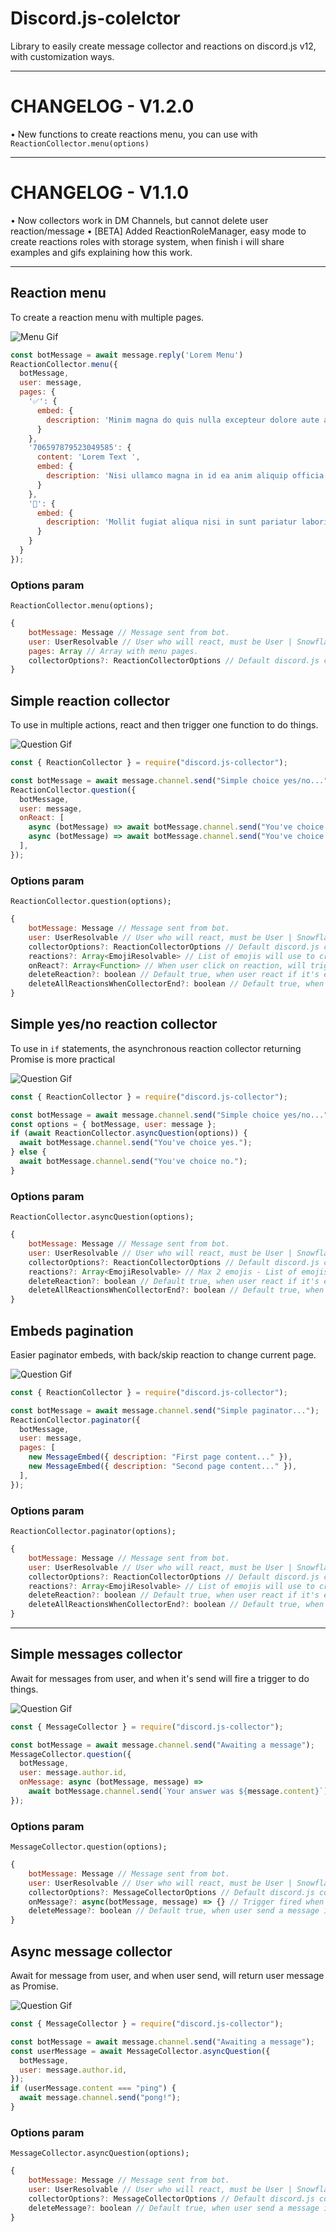 # Discord.js-colelctor

Library to easily create message collector and reactions on discord.js v12, with customization ways.

---
# CHANGELOG - V1.2.0

• New functions to create reactions menu, you can use with `ReactionCollector.menu(options)`

---
# CHANGELOG - V1.1.0

• Now collectors work in DM Channels, but cannot delete user reaction/message
• [BETA] Added ReactionRoleManager, easy mode to create reactions roles with storage system, when finish i will share examples and gifs explaining how this work.

---

## Reaction menu

To create a reaction menu with multiple pages.

![Menu Gif](./assets/reactMenu.gif)

```js
const botMessage = await message.reply('Lorem Menu')
ReactionCollector.menu({
  botMessage,
  user: message,
  pages: {
    '✅': {
      embed: {
        description: 'Minim magna do quis nulla excepteur dolore aute aute minim amet eu ea.'
      }
    },
    '706597879523049585': {
      content: 'Lorem Text ',
      embed: {
        description: 'Nisi ullamco magna in id ea anim aliquip officia ex excepteur est nulla exercitation.'
      }
    },
    '📢': {
      embed: {
        description: 'Mollit fugiat aliqua nisi in sunt pariatur laboris eiusmod anim magna ut id occaecat eu.'
      }
    }
  }
});
```

### Options param

`ReactionCollector.menu(options);`

```js
{
    botMessage: Message // Message sent from bot.
    user: UserResolvable // User who will react, must be User | Snowflake | Message | GuildMember.
    pages: Array // Array with menu pages.
    collectorOptions?: ReactionCollectorOptions // Default discord.js collector options.
}
```

## Simple reaction collector

To use in multiple actions, react and then trigger one function to do things.

![Question Gif](./assets/reactQuestion.gif)

```js
const { ReactionCollector } = require("discord.js-collector");

const botMessage = await message.channel.send("Simple choice yes/no...");
ReactionCollector.question({
  botMessage,
  user: message,
  onReact: [
    async (botMessage) => await botMessage.channel.send("You've choice yes."),
    async (botMessage) => await botMessage.channel.send("You've choice no."),
  ],
});
```

### Options param

`ReactionCollector.question(options);`

```js
{
    botMessage: Message // Message sent from bot.
    user: UserResolvable // User who will react, must be User | Snowflake | Message | GuildMember.
    collectorOptions?: ReactionCollectorOptions // Default discord.js collector options.
    reactions?: Array<EmojiResolvable> // List of emojis will use to create reaction question.
    onReact?: Array<Function> // When user click on reaction, will trigger respective funcion, in order by reaction list.
    deleteReaction?: boolean // Default true, when user react if it's enabled will remove user reaction.
    deleteAllReactionsWhenCollectorEnd?: boolean // Default true, when collector end, if it's enabled will remove all reactions in botMessage.
}
```

## Simple yes/no reaction collector

To use in `if` statements, the asynchronous reaction collector returning Promise <boolean> is more practical

![Question Gif](./assets/reactAsyncQuestion.gif)

```js
const { ReactionCollector } = require("discord.js-collector");

const botMessage = await message.channel.send("Simple choice yes/no...");
const options = { botMessage, user: message };
if (await ReactionCollector.asyncQuestion(options)) {
  await botMessage.channel.send("You've choice yes.");
} else {
  await botMessage.channel.send("You've choice no.");
}
```

### Options param

`ReactionCollector.asyncQuestion(options);`

```js
{
    botMessage: Message // Message sent from bot.
    user: UserResolvable // User who will react, must be User | Snowflake | Message | GuildMember.
    collectorOptions?: ReactionCollectorOptions // Default discord.js collector options.
    reactions?: Array<EmojiResolvable> // Max 2 emojis - List of emojis will use to create reaction question.
    deleteReaction?: boolean // Default true, when user react if it's enabled will remove user reaction.
    deleteAllReactionsWhenCollectorEnd?: boolean // Default true, when collector end, if it's enabled will remove all reactions in botMessage.
}
```

## Embeds pagination

Easier paginator embeds, with back/skip reaction to change current page.

![Question Gif](./assets/reactPaginator.gif)

```js
const { ReactionCollector } = require("discord.js-collector");

const botMessage = await message.channel.send("Simple paginator...");
ReactionCollector.paginator({
  botMessage,
  user: message,
  pages: [
    new MessageEmbed({ description: "First page content..." }),
    new MessageEmbed({ description: "Second page content..." }),
  ],
});
```

### Options param

`ReactionCollector.paginator(options);`

```js
{
    botMessage: Message // Message sent from bot.
    user: UserResolvable // User who will react, must be User | Snowflake | Message | GuildMember.
    collectorOptions?: ReactionCollectorOptions // Default discord.js collector options.
    reactions?: Array<EmojiResolvable> // List of emojis will use to create reaction question. First emoji will be use to back page, second to skip page.
    deleteReaction?: boolean // Default true, when user react if it's enabled will remove user reaction.
    deleteAllReactionsWhenCollectorEnd?: boolean // Default true, when collector end, if it's enabled will remove all reactions in botMessage.
}
```

---

## Simple messages collector

Await for messages from user, and when it's send will fire a trigger to do things.

![Question Gif](./assets/messageQuestion.gif)

```js
const { MessageCollector } = require("discord.js-collector");

const botMessage = await message.channel.send("Awaiting a message");
MessageCollector.question({
  botMessage,
  user: message.author.id,
  onMessage: async (botMessage, message) =>
    await botMessage.channel.send(`Your answer was ${message.content}`),
});
```

### Options param

`MessageCollector.question(options);`

```js
{
    botMessage: Message // Message sent from bot.
    user: UserResolvable // User who will react, must be User | Snowflake | Message | GuildMember.
    collectorOptions?: MessageCollectorOptions // Default discord.js collector options.
    onMessage?: async(botMessage, message) => {} // Trigger fired when user send a message.
    deleteMessage?: boolean // Default true, when user send a message if it's enabled will delete it.
}
```

## Async message collector

Await for message from user, and when user send, will return user message as Promise<Message>.

![Question Gif](./assets/messageAsyncQuestion.gif)

```js
const { MessageCollector } = require("discord.js-collector");

const botMessage = await message.channel.send("Awaiting a message");
const userMessage = await MessageCollector.asyncQuestion({
  botMessage,
  user: message.author.id,
});
if (userMessage.content === "ping") {
  await message.channel.send("pong!");
}
```

### Options param

`MessageCollector.asyncQuestion(options);`

```js
{
    botMessage: Message // Message sent from bot.
    user: UserResolvable // User who will react, must be User | Snowflake | Message | GuildMember.
    collectorOptions?: MessageCollectorOptions // Default discord.js collector options.
    deleteMessage?: boolean // Default true, when user send a message if it's enabled will delete it.
}
```
